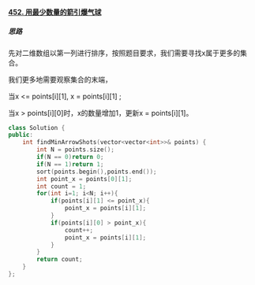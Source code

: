 #### [452. 用最少数量的箭引爆气球](https://leetcode-cn.com/problems/minimum-number-of-arrows-to-burst-balloons/)

##### 思路
先对二维数组以第一列进行排序，按照题目要求，我们需要寻找x属于更多的集合。

我们更多地需要观察集合的末端，

当x <= points[i][1], x = points[i][1] ;

当x > points[i][0]时，x的数量增加1，更新x = points[i][1]。
```c++
class Solution {
public:
    int findMinArrowShots(vector<vector<int>>& points) {
        int N = points.size();
        if(N == 0)return 0;
        if(N == 1)return 1;
        sort(points.begin(),points.end());
        int point_x = points[0][1];
        int count = 1;
        for(int i=1; i<N; i++){
            if(points[i][1] <= point_x){
                point_x = points[i][1];
            }
            if(points[i][0] > point_x){
                count++;
                point_x = points[i][1];
            }
        }
        return count;
    }
};
```

